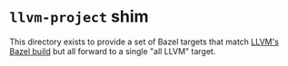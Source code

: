 # `llvm-project` shim

This directory exists to provide a set of Bazel targets that match [LLVM's Bazel build](https://github.com/llvm/llvm-project/tree/main/utils/bazel) but all forward to a single "all LLVM" target.
